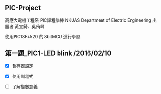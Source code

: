 ## PIC-Project

高應大電機工程系 PIC課程訓練
NKUAS Department of Electric Engineering
出題者 黃宣錡、吳侑峰

使用PIC18F4520 的 8bitMCU 進行學習

## 第一題_PIC1-LED blink  /2016/02/10
  - [x] 暫存器設定
  - [x] 使用副程式
  - [ ] 了解變數意義
 
 
